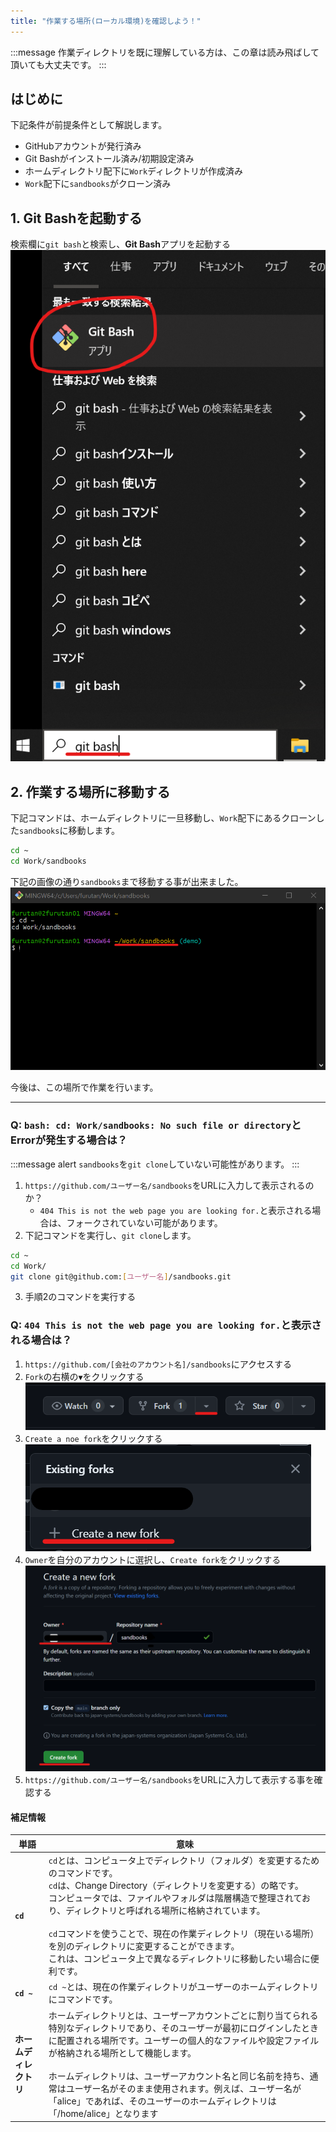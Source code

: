 ```yaml
---
title: "作業する場所(ローカル環境)を確認しよう！"
---
```

:::message
作業ディレクトリを既に理解している方は、この章は読み飛ばして頂いても大丈夫です。
:::


## はじめに
下記条件が前提条件として解説します。
- GitHubアカウントが発行済み
- Git Bashがインストール済み/初期設定済み
- ホームディレクトリ配下に`Work`ディレクトリが作成済み
- `Work`配下に`sandbooks`がクローン済み

## 1. Git Bashを起動する
検索欄に`git bash`と検索し、**Git Bash**アプリを起動する
![sandbooks-git-step01](/images/sandbooks-git-step01.png)


## 2. 作業する場所に移動する
下記コマンドは、ホームディレクトリに一旦移動し、`Work`配下にあるクローンした`sandbooks`に移動します。
````bash
cd ~
cd Work/sandbooks
````
下記の画像の通り`sandbooks`まで移動する事が出来ました。
![sandbooks-git-step02](/images/sandbooks-git-step02.png)

今後は、この場所で作業を行います。

****
### Q: `bash: cd: Work/sandbooks: No such file or directory`とErrorが発生する場合は？
:::message alert
`sandbooks`を`git clone`していない可能性があります。
:::
1. `https://github.com/ユーザー名/sandbooks`をURLに入力して表示されるのか？
    - `404 This is not the web page you are looking for.`と表示される場合は、フォークされていない可能があります。
2. 下記コマンドを実行し、`git clone`します。
````bash
cd ~
cd Work/
git clone git@github.com:[ユーザー名]/sandbooks.git
````
3. 手順2のコマンドを実行する

### Q: `404 This is not the web page you are looking for.`と表示される場合は？
1. `https://github.com/[会社のアカウント名]/sandbooks`にアクセスする
2. `Fork`の右横の`▼`をクリックする
![sandbooks-git-step03](/images/sandbooks-git-step03.png)
3. `Create a noe fork`をクリックする
![sandbooks-git-step04](/images/sandbooks-git-step04.png)
4. `Owner`を自分のアカウントに選択し、`Create fork`をクリックする
![sandbooks-git-step05](/images/sandbooks-git-step05.png)
5. `https://github.com/ユーザー名/sandbooks`をURLに入力して表示する事を確認する

#### 補足情報

|  単語  | 意味  |
| ---- | ---- |
|  **`cd`**  |  `cd`とは、コンピュータ上でディレクトリ（フォルダ）を変更するためのコマンドです。<br>`cd`は、Change Directory（ディレクトリを変更する）の略です。<br>コンピュータでは、ファイルやフォルダは階層構造で整理されており、ディレクトリと呼ばれる場所に格納されています。<br><br>`cd`コマンドを使うことで、現在の作業ディレクトリ（現在いる場所）を別のディレクトリに変更することができます。<br>これは、コンピュータ上で異なるディレクトリに移動したい場合に便利です。  |
|  **`cd ~`**  |  `cd ~`とは、現在の作業ディレクトリがユーザーのホームディレクトリにコマンドです。  |
|  **ホームディレクトリ**  |  ホームディレクトリとは、ユーザーアカウントごとに割り当てられる特別なディレクトリであり、そのユーザーが最初にログインしたときに配置される場所です。ユーザーの個人的なファイルや設定ファイルが格納される場所として機能します。<br><br>ホームディレクトリは、ユーザーアカウント名と同じ名前を持ち、通常はユーザー名がそのまま使用されます。例えば、ユーザー名が「alice」であれば、そのユーザーのホームディレクトリは「/home/alice」となります |